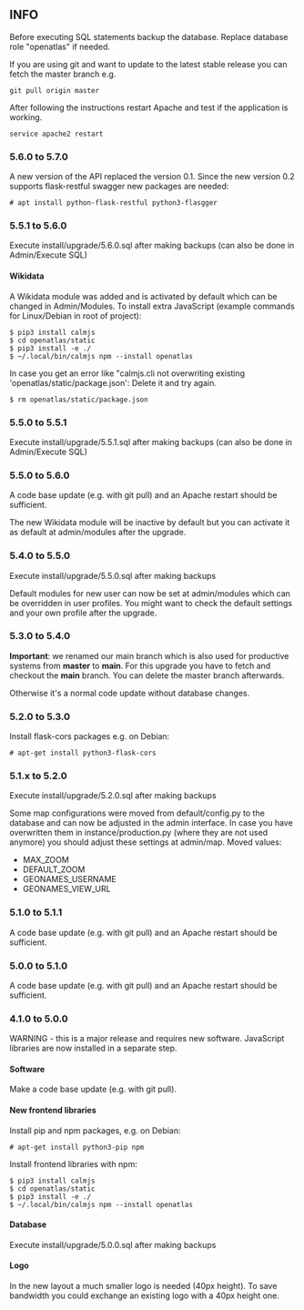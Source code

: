 ## INFO
Before executing SQL statements backup the database. Replace database role "openatlas" if needed.

If you are using git and want to update to the latest stable release you can fetch the master branch
e.g.

    git pull origin master

After following the instructions restart Apache and test if the application is working.

    service apache2 restart

### 5.6.0 to 5.7.0
A new version of the API replaced the version 0.1. Since the new version 0.2 supports flask-restful 
swagger new packages are needed:

    # apt install python-flask-restful python3-flasgger 
    
### 5.5.1 to 5.6.0
Execute install/upgrade/5.6.0.sql after making backups (can also be done in Admin/Execute SQL)

#### Wikidata
A Wikidata module was added and is activated by default which can be changed in Admin/Modules.
To install extra JavaScript (example commands for Linux/Debian in root of project):

    $ pip3 install calmjs
    $ cd openatlas/static
    $ pip3 install -e ./
    $ ~/.local/bin/calmjs npm --install openatlas

In case you get an error like "calmjs.cli not overwriting existing 'openatlas/static/package.json':
Delete it and try again.

    $ rm openatlas/static/package.json

### 5.5.0 to 5.5.1
Execute install/upgrade/5.5.1.sql after making backups (can also be done in Admin/Execute SQL)

### 5.5.0 to 5.6.0
A code base update (e.g. with git pull) and an Apache restart should be sufficient.

The new Wikidata module will be inactive by default but you can activate it as default at 
admin/modules after the upgrade.

### 5.4.0 to 5.5.0
Execute install/upgrade/5.5.0.sql after making backups

Default modules for new user can now be set at admin/modules which can be overridden in user
profiles. You might want to check the default settings and your own profile after the upgrade.

### 5.3.0 to 5.4.0
**Important**: we renamed our main branch which is also used for productive systems from **master**
to **main**. For this upgrade you have to fetch and checkout the **main** branch. You can delete
the master branch afterwards.

Otherwise it's a normal code update without database changes.

### 5.2.0 to 5.3.0
Install flask-cors packages e.g. on Debian: 

    # apt-get install python3-flask-cors

### 5.1.x to 5.2.0
Execute install/upgrade/5.2.0.sql after making backups

Some map configurations were moved from default/config.py to the database and can now be adjusted in 
the admin interface. In case you have overwritten them in instance/production.py (where they are not 
used anymore) you should adjust these settings at admin/map.
Moved values:
* MAX_ZOOM
* DEFAULT_ZOOM
* GEONAMES_USERNAME
* GEONAMES_VIEW_URL

### 5.1.0 to 5.1.1
A code base update (e.g. with git pull) and an Apache restart should be sufficient.

### 5.0.0 to 5.1.0
A code base update (e.g. with git pull) and an Apache restart should be sufficient.

### 4.1.0 to 5.0.0
WARNING - this is a major release and requires new software. JavaScript libraries are now installed
in a separate step.

#### Software
Make a code base update (e.g. with git pull).

#### New frontend libraries
Install pip and npm packages, e.g. on Debian:

    # apt-get install python3-pip npm

Install frontend libraries with npm:

    $ pip3 install calmjs
    $ cd openatlas/static
    $ pip3 install -e ./
    $ ~/.local/bin/calmjs npm --install openatlas

#### Database
Execute install/upgrade/5.0.0.sql after making backups

#### Logo
In the new layout a much smaller logo is needed (40px height). To save bandwidth you could exchange an existing logo with a 40px height one.
